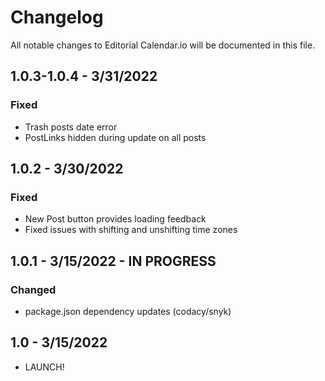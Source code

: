 # Changelog

All notable changes to Editorial Calendar.io will be documented in this file.

## 1.0.3-1.0.4 - 3/31/2022

### Fixed

- Trash posts date error
- PostLinks hidden during update on all posts

## 1.0.2 - 3/30/2022

### Fixed

- New Post button provides loading feedback
- Fixed issues with shifting and unshifting time zones

## 1.0.1 - 3/15/2022 - IN PROGRESS

### Changed

- package.json dependency updates (codacy/snyk)

## 1.0 - 3/15/2022

- LAUNCH!
